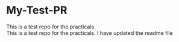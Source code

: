 # My-Test-PR
This is a test repo for the practicals</br>
This is a test repo for the practicals. I have updated the readme file
